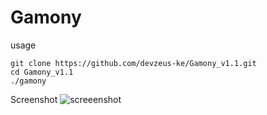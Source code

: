 # Gamony

usage 
```
git clone https://github.com/devzeus-ke/Gamony_v1.1.git
cd Gamony_v1.1
./gamony 

```
Screenshot
![screeenshot](https://github.com/devzeus-ke/Gamony_v1.1/blob/main/Screenshot_20211109-124611_Termux.jpg?raw=true)
